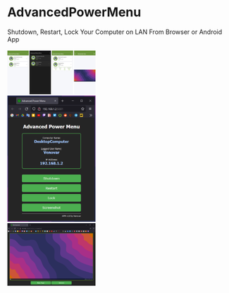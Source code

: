 # AdvancedPowerMenu
Shutdown, Restart, Lock Your Computer on LAN From Browser or Android App
<br><br><img src="https://github.com/zenowaren/AdvancedPowerMenu/blob/main/Screenshots/androidApp.png" width="200"/><br><img src="https://github.com/zenowaren/AdvancedPowerMenu/blob/main/Screenshots/main.png" width="200"/><br><img src="https://github.com/zenowaren/AdvancedPowerMenu/blob/main/Screenshots/Screenshot.png" width="200"/>

